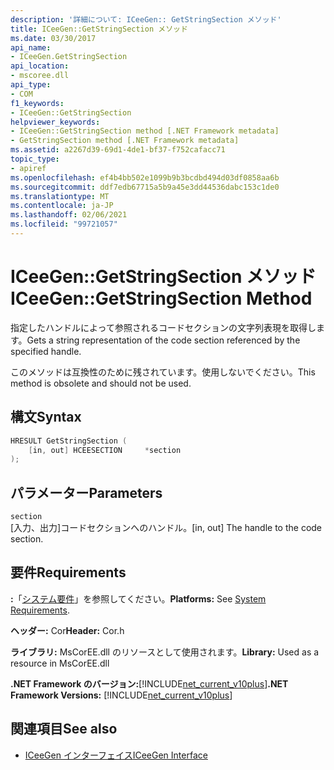 ```yaml
---
description: '詳細について: ICeeGen:: GetStringSection メソッド'
title: ICeeGen::GetStringSection メソッド
ms.date: 03/30/2017
api_name:
- ICeeGen.GetStringSection
api_location:
- mscoree.dll
api_type:
- COM
f1_keywords:
- ICeeGen::GetStringSection
helpviewer_keywords:
- ICeeGen::GetStringSection method [.NET Framework metadata]
- GetStringSection method [.NET Framework metadata]
ms.assetid: a2267d39-69d1-4de1-bf37-f752cafacc71
topic_type:
- apiref
ms.openlocfilehash: ef4b4bb502e1099b9b3bcdbd494d03df0858aa6b
ms.sourcegitcommit: ddf7edb67715a5b9a45e3dd44536dabc153c1de0
ms.translationtype: MT
ms.contentlocale: ja-JP
ms.lasthandoff: 02/06/2021
ms.locfileid: "99721057"
---
```

# <a name="iceegengetstringsection-method"></a><span data-ttu-id="c48c0-103">ICeeGen::GetStringSection メソッド</span><span class="sxs-lookup"><span data-stu-id="c48c0-103">ICeeGen::GetStringSection Method</span></span>

<span data-ttu-id="c48c0-104">指定したハンドルによって参照されるコードセクションの文字列表現を取得します。</span><span class="sxs-lookup"><span data-stu-id="c48c0-104">Gets a string representation of the code section referenced by the specified handle.</span></span>  
  
 <span data-ttu-id="c48c0-105">このメソッドは互換性のために残されています。使用しないでください。</span><span class="sxs-lookup"><span data-stu-id="c48c0-105">This method is obsolete and should not be used.</span></span>  
  
## <a name="syntax"></a><span data-ttu-id="c48c0-106">構文</span><span class="sxs-lookup"><span data-stu-id="c48c0-106">Syntax</span></span>  
  
```cpp  
HRESULT GetStringSection (  
    [in, out] HCEESECTION     *section  
);  
```  
  
## <a name="parameters"></a><span data-ttu-id="c48c0-107">パラメーター</span><span class="sxs-lookup"><span data-stu-id="c48c0-107">Parameters</span></span>  

 `section`  
 <span data-ttu-id="c48c0-108">[入力、出力]コードセクションへのハンドル。</span><span class="sxs-lookup"><span data-stu-id="c48c0-108">[in, out] The handle to the code section.</span></span>  
  
## <a name="requirements"></a><span data-ttu-id="c48c0-109">要件</span><span class="sxs-lookup"><span data-stu-id="c48c0-109">Requirements</span></span>  

 <span data-ttu-id="c48c0-110">**:**「[システム要件](../../get-started/system-requirements.md)」を参照してください。</span><span class="sxs-lookup"><span data-stu-id="c48c0-110">**Platforms:** See [System Requirements](../../get-started/system-requirements.md).</span></span>  
  
 <span data-ttu-id="c48c0-111">**ヘッダー:** Cor</span><span class="sxs-lookup"><span data-stu-id="c48c0-111">**Header:** Cor.h</span></span>  
  
 <span data-ttu-id="c48c0-112">**ライブラリ:** MsCorEE.dll のリソースとして使用されます。</span><span class="sxs-lookup"><span data-stu-id="c48c0-112">**Library:** Used as a resource in MsCorEE.dll</span></span>  
  
 <span data-ttu-id="c48c0-113">**.NET Framework のバージョン:**[!INCLUDE[net_current_v10plus](../../../../includes/net-current-v10plus-md.md)]</span><span class="sxs-lookup"><span data-stu-id="c48c0-113">**.NET Framework Versions:** [!INCLUDE[net_current_v10plus](../../../../includes/net-current-v10plus-md.md)]</span></span>  
  
## <a name="see-also"></a><span data-ttu-id="c48c0-114">関連項目</span><span class="sxs-lookup"><span data-stu-id="c48c0-114">See also</span></span>

- [<span data-ttu-id="c48c0-115">ICeeGen インターフェイス</span><span class="sxs-lookup"><span data-stu-id="c48c0-115">ICeeGen Interface</span></span>](iceegen-interface.md)
